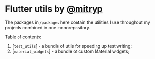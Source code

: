 # Flutter utils by [@mitryp](https://github.com/mitryp)

The packages in `/packages` here contain the utilities I use throughout my projects combined in one
monorepository.

Table of contents:

1. [`test_utils`] - a bundle of utils for speeding up test writing;
2. [`material_widgets`] - a bundle of custom Material widgets;
